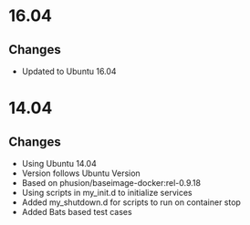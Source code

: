 # 16.04

## Changes

* Updated to Ubuntu 16.04

# 14.04

## Changes

* Using Ubuntu 14.04
* Version follows Ubuntu Version
* Based on phusion/baseimage-docker:rel-0.9.18
* Using scripts in my_init.d to initialize services
* Added my_shutdown.d for scripts to run on container stop
* Added Bats based test cases
